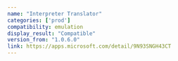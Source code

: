 ```yaml
---
name: "Interpreter Translator"
categories: ['prod']
compatibility: emulation
display_result: "Compatible"
version_from: "1.0.6.0"
link: https://apps.microsoft.com/detail/9N93SNGH43CT
---
```

